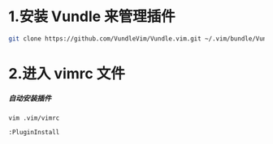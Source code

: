 # 1.安装 Vundle 来管理插件

```bash
git clone https://github.com/VundleVim/Vundle.vim.git ~/.vim/bundle/Vundle.vim
```

# 2.进入 vimrc 文件

##### 自动安装插件

```
vim .vim/vimrc

:PluginInstall
```
